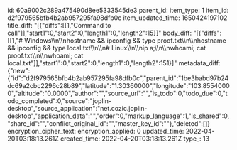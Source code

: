 id: 60a9002c289a475490d8ee5333545de3
parent_id: 
item_type: 1
item_id: d2f979565bfb4b2ab957295fa98dfb0c
item_updated_time: 1650424197102
title_diff: "[{\"diffs\":[[1,\"Command to call\"]],\"start1\":0,\"start2\":0,\"length1\":0,\"length2\":15}]"
body_diff: "[{\"diffs\":[[1,\"# Windows\\\n\\\nhostname && ipconfig && type proof.txt\\\n\\\nhostname && ipconfig && type local.txt\\\n\\\n# Linux\\\n\\\nip a;\\\n\\\nwhoami; cat proof.txt\\\n\\\nwhoami; cat local.txt\"]],\"start1\":0,\"start2\":0,\"length1\":0,\"length2\":151}]"
metadata_diff: {"new":{"id":"d2f979565bfb4b2ab957295fa98dfb0c","parent_id":"1be3babd97b24dc69a2cbc2296c28b89","latitude":"1.30360000","longitude":"103.85540000","altitude":"0.0000","author":"","source_url":"","is_todo":0,"todo_due":0,"todo_completed":0,"source":"joplin-desktop","source_application":"net.cozic.joplin-desktop","application_data":"","order":0,"markup_language":1,"is_shared":0,"share_id":"","conflict_original_id":"","master_key_id":""},"deleted":[]}
encryption_cipher_text: 
encryption_applied: 0
updated_time: 2022-04-20T03:18:13.261Z
created_time: 2022-04-20T03:18:13.261Z
type_: 13